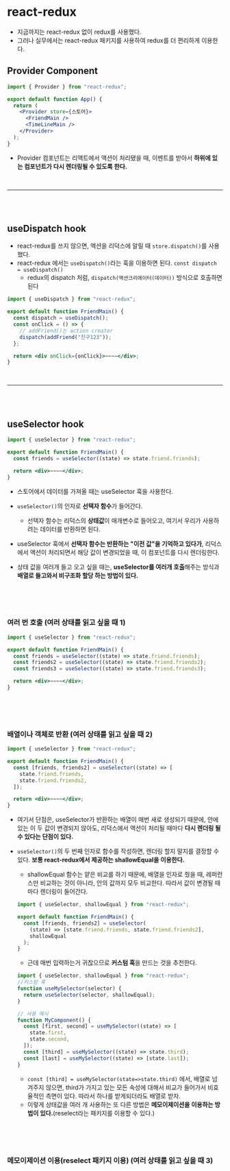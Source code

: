 # react-redux

- 지금까지는 react-redux 없이 redux를 사용했다.
- 그러나 실무에서는 react-redux 패키지를 사용하여 redux를 더 편리하게 이용한다.

## Provider Component

```jsx
import { Provider } from "react-redux";

export default function App() {
  return (
    <Provider store={스토어}>
      <FriendMain />
      <TimeLineMain />
    </Provider>
  );
}
```

- Provider 컴포넌트는 리액트에서 액션이 처리됐을 때, 이벤트를 받아서 **하위에 있는 컴포넌트가 다시 렌더링될 수 있도록 한다.**

<br>
<hr>
<br>
<br>

## useDispatch hook

- react-redux를 쓰지 않으면, 액션을 리덕스에 알릴 때 `store.dispatch()`를 사용했다.
- react-redux 에서는 `useDispatch()`라는 훅을 이용하면 된다. `const dispatch = useDispatch()`
  - redux의 dispatch 처럼, `dispatch(액션크리에이터(데이터))` 방식으로 호출하면 된다

```jsx
import { useDispatch } from "react-redux";

export default function FriendMain() {
  const dispatch = useDispatch();
  const onClick = () => {
    // addFriend()는 action creator
    dispatch(addFriend("친구123"));
  };

  return <div onClick={onClick}>~~~~</div>;
}
```

<br>
<hr>
<br>
<br>

## useSelector hook

```jsx
import { useSelector } from "react-redux";

export default function FriendMain() {
  const friends = useSelector((state) => state.friend.friends);

  return <div>~~~~</div>;
}
```

- 스토어에서 데이터를 가져올 때는 useSelector 훅을 사용한다.
- `useSelector()`의 인자로 **선택자 함수**가 들어간다.
  - 선택자 함수는 리덕스의 **상태값**이 매개변수로 들어오고, 여기서 우리가 사용하려는 데이터를 반환하면 된다.
- useSelector 훅에서 **선택자 함수는 반환하는 "이전 값"을 기억하고 있다가**, 리덕스에서 액션이 처리되면서 해당 값이 변경되었을 때, 이 컴포넌트를 다시 렌더링한다.

- 상태 값을 여러개 들고 오고 싶을 때는, **useSelector를 여러개 호출**해주는 방식과 **배열로 들고와서 비구조화 할당 하는 방법이 있다.**

<br>
<br>
<br>

### 여러 번 호출 (여러 상태를 읽고 싶을 때 1)

```jsx
import { useSelector } from "react-redux";

export default function FriendMain() {
  const friends = useSelector((state) => state.friend.friends);
  const friends2 = useSelector((state) => state.friend.friends2);
  const friends3 = useSelector((state) => state.friend.friends3);

  return <div>~~~~</div>;
}
```

<br>
<br>
<br>

### 배열이나 객체로 반환 (여러 상태를 읽고 싶을 때 2)

```jsx
import { useSelector } from "react-redux";

export default function FriendMain() {
  const [friends, friends2] = useSelector((state) => [
    state.friend.friends,
    state.friend.friends2,
  ]);

  return <div>~~~~</div>;
}
```

- 여기서 단점은, useSelector가 반환하는 배열이 매번 새로 생성되기 때문에, 안에 있는 이 두 값이 변경되지 않아도, 리덕스에서 액션이 처리될 때마다 **다시 렌더링 될 수 있다는 단점이 있다.**
- `useSelector()`의 두 번째 인자로 함수를 작성하면, 렌더링 할지 말지를 결정할 수 있다. **보통 react-redux에서 제공하는 shallowEqual을 이용한다.**

  - shallowEqual 함수는 얕은 비교를 하기 때문에, 배열을 인자로 줬을 때, 레퍼런스만 비교하는 것이 아니라, 안의 값까지 모두 비교한다. 따라서 값이 변경될 때마다 렌더링이 들어간다.

  ```jsx
  import { useSelector, shallowEqual } from "react-redux";

  export default function FriendMain() {
    const [friends, friends2] = useSelector(
      (state) => [state.friend.friends, state.friend.friends2],
      shallowEqual
    );
  }
  ```

  - 근데 매번 입력하는거 귀찮으므로 **커스텀 훅**을 만드는 것을 추천한다.

  ```jsx
  import { useSelector, shallowEqual } from "react-redux";
  //커스텀 훅
  function useMySelector(selector) {
    return useSelector(selector, shallowEqual);
  }

  // 사용 예시
  function MyComponent() {
    const [first, second] = useMySelector((state) => [
      state.first,
      state.second,
    ]);
    const [third] = useMySelector((state) => state.third);
    const [last] = useMySelector((state) => [state.last]);
  }
  ```

  - `const [third] = useMySelector(state=>state.third)` 에서, 배열로 넘겨주지 않으면, third가 가지고 있는 모든 속성에 대해서 비교가 들어가서 비효율적인 측면이 있다. 따라서 하나를 받게되더라도 배열로 받자.
  - 이렇게 상태값을 여러 개 사용하는 또 다른 방법은 **메모이제이션을 이용하는 방법이 있다.**(reselect라는 패키지를 이용할 수 있다.)

<br>
<br>
<br>

### 메모이제이션 이용(reselect 패키지 이용) (여러 상태를 읽고 싶을 때 3)
